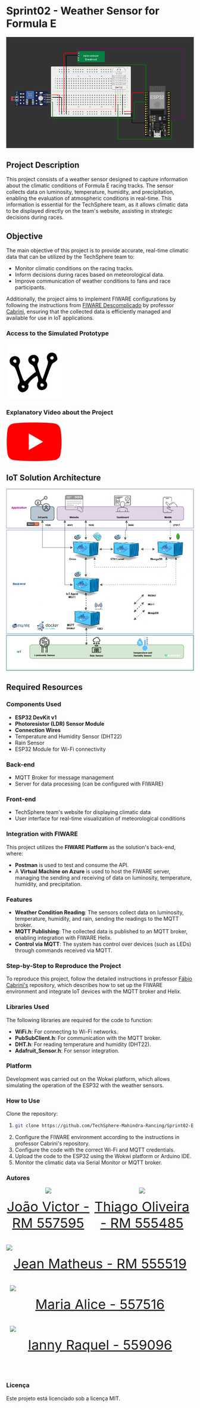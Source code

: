 # Sprint02 - Weather Sensor for Formula E

![Project Circuit](img/circuito.png)

## Project Description

This project consists of a weather sensor designed to capture information about the climatic conditions of Formula E racing tracks. The sensor collects data on luminosity, temperature, humidity, and precipitation, enabling the evaluation of atmospheric conditions in real-time. This information is essential for the TechSphere team, as it allows climatic data to be displayed directly on the team's website, assisting in strategic decisions during races.

## Objective

The main objective of this project is to provide accurate, real-time climatic data that can be utilized by the TechSphere team to:

- Monitor climatic conditions on the racing tracks.
- Inform decisions during races based on meteorological data.
- Improve communication of weather conditions to fans and race participants.

Additionally, the project aims to implement FIWARE configurations by following the instructions from [FIWARE Descomplicado](https://github.com/fabiocabrini/fiware) by professor [Cabrini](https://www.linkedin.com/in/fabio-cabrini/), ensuring that the collected data is efficiently managed and available for use in IoT applications.

### Access to the Simulated Prototype
<a href="https://wokwi.com/projects/410460243920643073" target="_blank" style="text-align: center; margin-right: 10px;">
  <img loading="lazy" src="/img/wokwi.png" width="150px">
</a>

### Explanatory Video about the Project

<a href="https://www.youtube.com/watch?v=Wm3iO0NJaic" target="_blank" style="text-align: center; margin-right: 10px;">
  <img loading="lazy" src="/img/youtube.png" width="150px">
</a>

## IoT Solution Architecture

![IoT Solution Architecture](img/arquitetura-iot..png)

## Required Resources

### Components Used

- **ESP32 DevKit v1**
- **Photoresistor (LDR) Sensor Module**
- **Connection Wires**
- Temperature and Humidity Sensor (DHT22)
- Rain Sensor
- ESP32 Module for Wi-Fi connectivity

### Back-end

- MQTT Broker for message management
- Server for data processing (can be configured with FIWARE)

### Front-end

- TechSphere team's website for displaying climatic data
- User interface for real-time visualization of meteorological conditions

### Integration with FIWARE

This project utilizes the **FIWARE Platform** as the solution's back-end, where:
- **Postman** is used to test and consume the API.
- A **Virtual Machine on Azure** is used to host the FIWARE server, managing the sending and receiving of data on luminosity, temperature, humidity, and precipitation.

### Features

- **Weather Condition Reading**: The sensors collect data on luminosity, temperature, humidity, and rain, sending the readings to the MQTT broker.
- **MQTT Publishing**: The collected data is published to an MQTT broker, enabling integration with FIWARE Helix.
- **Control via MQTT**: The system has control over devices (such as LEDs) through commands received via MQTT.

### Step-by-Step to Reproduce the Project

To reproduce this project, follow the detailed instructions in professor [Fábio Cabrini's](https://github.com/fabiocabrini/fiware) repository, which describes how to set up the FIWARE environment and integrate IoT devices with the MQTT broker and Helix.

### Libraries Used

The following libraries are required for the code to function:

- **WiFi.h**: For connecting to Wi-Fi networks.
- **PubSubClient.h**: For communication with the MQTT broker.
- **DHT.h**: For reading temperature and humidity (DHT22).
- **Adafruit_Sensor.h**: For sensor integration.

### Platform

Development was carried out on the Wokwi platform, which allows simulating the operation of the ESP32 with the weather sensors.

### How to Use

Clone the repository:

1. ```bash
   git clone https://github.com/TechSphere-Mahindra-Rancing/Sprint02-EdgeComputing

2. Configure the FIWARE environment according to the instructions in professor Cabrini's repository.
3. Configure the code with the correct Wi-Fi and MQTT credentials.
4. Upload the code to the ESP32 using the Wokwi platform or Arduino IDE.
5. Monitor the climatic data via Serial Monitor or MQTT broker.


### Autores

<div style="display: flex; justify-content: space-between; align-items: center;">
<a href="https://github.com/jaoAprendiz" target="_blank" style="text-align: center; margin-right: 10px;">
<img loading="lazy" src="https://avatars.githubusercontent.com/jaoAprendiz" width=120>
<p style="font-size:min(2vh, 36px); margin-top: 10px;">João Victor - RM 557595</p>
</a>

<a href="https://github.com/K1rit03" target="_blank" style="text-align: center; margin-right: 10px;">
<img loading="lazy" src="https://avatars.githubusercontent.com/K1rit03" width=120>
<p style="font-size:min(2vh, 36px); margin-top: 10px;">Thiago Oliveira - RM 555485</p>
</a>
</div>

<a href="https://github.com/JeannMatheuss" target="_blank" style="text-align: center; margin-right: 10px;">
<img loading="lazy" src="https://avatars.githubusercontent.com/JeannMatheuss" width=120>
<p style="font-size:min(2vh, 36px); margin-top: 10px;">Jean Matheus - RM 555519</p>
</a>


<a href="https://github.com/Malice112" target="_blank" style="text-align: center; margin-right: 10px;">
<img loading="lazy" src="https://github.com/Alicee112" width=120>
<p style="font-size:min(2vh, 36px); margin-top: 10px;">Maria Alice - 557516</p>
</a>


<a href="https://github.com/iannyrfs" target="_blank" style="text-align: center; margin-right: 10px;">
<img loading="lazy" src="https://github.com/iannyrfs" width=120>
<p style="font-size:min(2vh, 36px); margin-top: 10px;">Ianny Raquel - 559096</p>
</a>
</div>

### Licença

Este projeto está licenciado sob a licença MIT.
